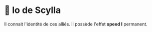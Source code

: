 # 🌊 Io de Scylla

Il connait l'identité de ces alliés.                                                                                                 Il possède l'effet **speed I** permanent.
